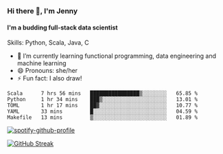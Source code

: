 ### Hi there 👋, I'm Jenny
#### I'm a budding full-stack data scientist

Skills: Python, Scala, Java, C

- 🌱 I’m currently learning functional programming, data engineering and machine learning 
- 😄 Pronouns: she/her 
- ⚡ Fun fact: I also draw! 

<!--START_SECTION:waka-->
```text
Scala      7 hrs 56 mins   ████████████████▒░░░░░░░░   65.85 % 
Python     1 hr 34 mins    ███▒░░░░░░░░░░░░░░░░░░░░░   13.01 % 
TOML       1 hr 17 mins    ██▓░░░░░░░░░░░░░░░░░░░░░░   10.77 % 
YAML       33 mins         █░░░░░░░░░░░░░░░░░░░░░░░░   04.59 % 
Makefile   13 mins         ▒░░░░░░░░░░░░░░░░░░░░░░░░   01.89 % 
```
<!--END_SECTION:waka-->

[![spotify-github-profile](https://spotify-github-profile.vercel.app/api/view?uid=kh5e5q72420aadpa715ryg9u4&cover_image=true&theme=novatorem&bar_color_cover=true&bar_color=53b14f)](https://spotify-github-profile.vercel.app/api/view?uid=kh5e5q72420aadpa715ryg9u4&redirect=true)

[![GitHub Streak](https://streak-stats.demolab.com?user=jinkjonks&theme=monokai&hide_border=true&date_format=j%20M%5B%20Y%5D)](https://git.io/streak-stats)
